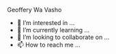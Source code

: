 Geoffery Wa Vasho 
- 👀 I’m interested in ...
- 🌱 I’m currently learning ...
- 💞️ I’m looking to collaborate on ...
- 📫 How to reach me ...

<!---
geofferywavasho/geofferywavasho is a ✨ special ✨ repository because its `README.md` (this file) appears on your GitHub profile.
You can click the Preview link to take a look at your changes.
--->
